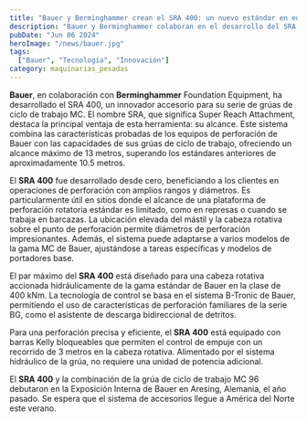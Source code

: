 ```yaml
---
title: "Bauer y Berminghammer crean el SRA 400: un nuevo estándar en equipos de perforación"
description: "Bauer y Berminghammer colaboran en el desarrollo del SRA 400, un accesorio innovador que extiende el alcance de las grúas de ciclo de trabajo de Bauer"
pubDate: "Jun 06 2024"
heroImage: "/news/bauer.jpg"
tags:
  ["Bauer", "Tecnología", "Innovación"]
category: maquinarias_pesadas
---
```

**Bauer**, en colaboración con **Berminghammer** Foundation Equipment, ha desarrollado el SRA 400, un innovador accesorio para su serie de grúas de ciclo de trabajo MC. El nombre SRA, que significa Super Reach Attachment, destaca la principal ventaja de esta herramienta: su alcance. Este sistema combina las características probadas de los equipos de perforación de Bauer con las capacidades de sus grúas de ciclo de trabajo, ofreciendo un alcance máximo de 13 metros, superando los estándares anteriores de aproximadamente 10.5 metros.

El **SRA 400** fue desarrollado desde cero, beneficiando a los clientes en operaciones de perforación con amplios rangos y diámetros. Es particularmente útil en sitios donde el alcance de una plataforma de perforación rotatoria estándar es limitado, como en represas o cuando se trabaja en barcazas. La ubicación elevada del mástil y la cabeza rotativa sobre el punto de perforación permite diámetros de perforación impresionantes. Además, el sistema puede adaptarse a varios modelos de la gama MC de Bauer, ajustándose a tareas específicas y modelos de portadores base.

El par máximo del **SRA 400** está diseñado para una cabeza rotativa accionada hidráulicamente de la gama estándar de Bauer en la clase de 400 kNm. La tecnología de control se basa en el sistema B-Tronic de Bauer, permitiendo el uso de características de perforación familiares de la serie BG, como el asistente de descarga bidireccional de detritos.

Para una perforación precisa y eficiente, el **SRA 400** está equipado con barras Kelly bloqueables que permiten el control de empuje con un recorrido de 3 metros en la cabeza rotativa. Alimentado por el sistema hidráulico de la grúa, no requiere una unidad de potencia adicional.

El **SRA 400** y la combinación de la grúa de ciclo de trabajo MC 96 debutaron en la Exposición Interna de Bauer en Aresing, Alemania, el año pasado. Se espera que el sistema de accesorios llegue a América del Norte este verano.